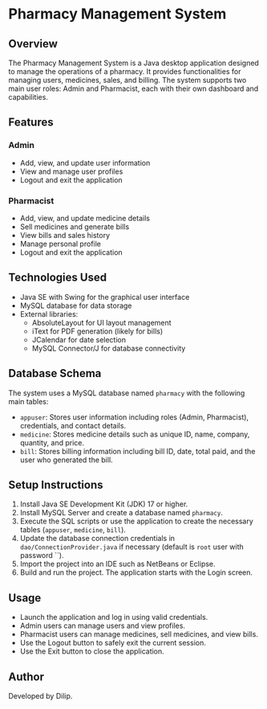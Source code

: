 # Pharmacy Management System

## Overview
The Pharmacy Management System is a Java desktop application designed to manage the operations of a pharmacy. It provides functionalities for managing users, medicines, sales, and billing. The system supports two main user roles: Admin and Pharmacist, each with their own dashboard and capabilities.

## Features

### Admin
- Add, view, and update user information
- View and manage user profiles
- Logout and exit the application

### Pharmacist
- Add, view, and update medicine details
- Sell medicines and generate bills
- View bills and sales history
- Manage personal profile
- Logout and exit the application

## Technologies Used
- Java SE with Swing for the graphical user interface
- MySQL database for data storage
- External libraries:
  - AbsoluteLayout for UI layout management
  - iText for PDF generation (likely for bills)
  - JCalendar for date selection
  - MySQL Connector/J for database connectivity

## Database Schema
The system uses a MySQL database named `pharmacy` with the following main tables:
- `appuser`: Stores user information including roles (Admin, Pharmacist), credentials, and contact details.
- `medicine`: Stores medicine details such as unique ID, name, company, quantity, and price.
- `bill`: Stores billing information including bill ID, date, total paid, and the user who generated the bill.

## Setup Instructions
1. Install Java SE Development Kit (JDK) 17 or higher.
2. Install MySQL Server and create a database named `pharmacy`.
3. Execute the SQL scripts or use the application to create the necessary tables (`appuser`, `medicine`, `bill`).
4. Update the database connection credentials in `dao/ConnectionProvider.java` if necessary (default is `root` user with password ``).
5. Import the project into an IDE such as NetBeans or Eclipse.
6. Build and run the project. The application starts with the Login screen.

## Usage
- Launch the application and log in using valid credentials.
- Admin users can manage users and view profiles.
- Pharmacist users can manage medicines, sell medicines, and view bills.
- Use the Logout button to safely exit the current session.
- Use the Exit button to close the application.

## Author
Developed by Dilip.
